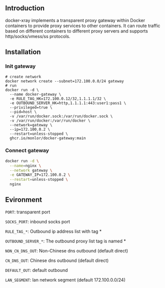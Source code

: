 ## Introduction

docker-xray implements a transparent proxy gateway within Docker containers to provide proxy services to other containers. It can route traffic based on different containers to different proxy servers and supports http/socks/vmess/ss protocols.

## Installation

### Init gateway

```
# create network
docker network create --subnet=172.100.0.0/24 gateway
# run
docker run -d \
  --name docker-gateway \
  -e RULE_TAG_HK=172.100.0.12/32,1.1.1.1/32 \
  -e OUTBOUND_SERVER_HK=http,1.1.1.1:443:user1:pass1 \
  --privileged=true \
  --pid=host \
  -v /var/run/docker.sock:/var/run/docker.sock \
  -v /var/run/docker:/var/run/docker \
  --network=gateway \
  --ip=172.100.0.2 \
  --restart=unless-stopped \
  ghcr.io/monlor/docker-gateway:main
```

### Connect gateway

```bash
docker run -d \
  --name=nginx \
  --network gateway \
  -e GATEWAY_IP=172.100.0.2 \
  --restart=unless-stopped \
  nginx
```

## Evironment

`PORT`: transparent port

`SOCKS_PORT`: inbound socks port

`RULE_TAG_*`: Outbound ip address list with tag *

`OUTBOUND_SERVER_*`: The outbound proxy list tag is named *

`NON_CN_DNS_OUT`: Non-Chinese dns outbound (default direct)

`CN_DNS_OUT`: Chinese dns outbound (default direct)

`DEFAULT_OUT`: default outbound

`LAN_SEGMENT`: lan network segment (default 172.100.0.0/24)